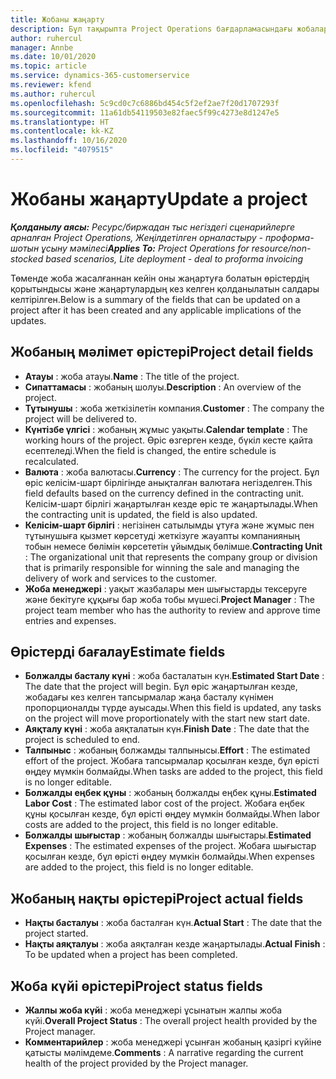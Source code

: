 ```yaml
---
title: Жобаны жаңарту
description: Бұл тақырыпта Project Operations бағдарламасындағы жобаларды жаңарту туралы ақпарат берілген.
author: ruhercul
manager: Annbe
ms.date: 10/01/2020
ms.topic: article
ms.service: dynamics-365-customerservice
ms.reviewer: kfend
ms.author: ruhercul
ms.openlocfilehash: 5c9cd0c7c6886bd454c5f2ef2ae7f20d1707293f
ms.sourcegitcommit: 11a61db54119503e82faec5f99c4273e8d1247e5
ms.translationtype: HT
ms.contentlocale: kk-KZ
ms.lasthandoff: 10/16/2020
ms.locfileid: "4079515"
---
```

# <a name="update-a-project"></a><span data-ttu-id="211a3-103">Жобаны жаңарту</span><span class="sxs-lookup"><span data-stu-id="211a3-103">Update a project</span></span>

<span data-ttu-id="211a3-104">_**Қолданылу аясы:** Ресурс/биржадан тыс негіздегі сценарийлерге арналған Project Operations, Жеңілдетілген орналастыру - проформа-шотын ұсыну мәмілесі_</span><span class="sxs-lookup"><span data-stu-id="211a3-104">_**Applies To:** Project Operations for resource/non-stocked based scenarios, Lite deployment - deal to proforma invoicing_</span></span>

<span data-ttu-id="211a3-105">Төменде жоба жасалғаннан кейін оны жаңартуға болатын өрістердің қорытындысы және жаңартулардың кез келген қолданылатын салдары келтірілген.</span><span class="sxs-lookup"><span data-stu-id="211a3-105">Below is a summary of the fields that can be updated on a project after it has been created and any applicable implications of the updates.</span></span>

## <a name="project-detail-fields"></a><span data-ttu-id="211a3-106">Жобаның мәлімет өрістері</span><span class="sxs-lookup"><span data-stu-id="211a3-106">Project detail fields</span></span>

- <span data-ttu-id="211a3-107">**Атауы** : жоба атауы.</span><span class="sxs-lookup"><span data-stu-id="211a3-107">**Name** : The title of the project.</span></span>
- <span data-ttu-id="211a3-108">**Сипаттамасы** : жобаның шолуы.</span><span class="sxs-lookup"><span data-stu-id="211a3-108">**Description** : An overview of the project.</span></span>
- <span data-ttu-id="211a3-109">**Тұтынушы** : жоба жеткізілетін компания.</span><span class="sxs-lookup"><span data-stu-id="211a3-109">**Customer** : The company the project will be delivered to.</span></span>
- <span data-ttu-id="211a3-110">**Күнтізбе үлгісі** : жобаның жұмыс уақыты.</span><span class="sxs-lookup"><span data-stu-id="211a3-110">**Calendar template** : The working hours of the project.</span></span> <span data-ttu-id="211a3-111">Өріс өзгерген кезде, бүкіл кесте қайта есептеледі.</span><span class="sxs-lookup"><span data-stu-id="211a3-111">When the field is changed, the entire schedule is recalculated.</span></span>
- <span data-ttu-id="211a3-112">**Валюта** : жоба валютасы.</span><span class="sxs-lookup"><span data-stu-id="211a3-112">**Currency** : The currency for the project.</span></span> <span data-ttu-id="211a3-113">Бұл өріс келісім-шарт бірлігінде анықталған валютаға негізделген.</span><span class="sxs-lookup"><span data-stu-id="211a3-113">This field defaults based on the currency defined in the contracting unit.</span></span> <span data-ttu-id="211a3-114">Келісім-шарт бірлігі жаңартылған кезде өріс те жаңартылады.</span><span class="sxs-lookup"><span data-stu-id="211a3-114">When the contracting unit is updated, the field is also updated.</span></span>
- <span data-ttu-id="211a3-115">**Келісім-шарт бірлігі** : негізінен сатылымды ұтуға және жұмыс пен тұтынушыға қызмет көрсетуді жеткізуге жауапты компанияның тобын немесе бөлімін көрсететін ұйымдық бөлімше.</span><span class="sxs-lookup"><span data-stu-id="211a3-115">**Contracting Unit** : The organizational unit that represents the company group or division that is primarily responsible for winning the sale and managing the delivery of work and services to the customer.</span></span> 
- <span data-ttu-id="211a3-116">**Жоба менеджері** : уақыт жазбалары мен шығыстарды тексеруге және бекітуге құқығы бар жоба тобы мүшесі.</span><span class="sxs-lookup"><span data-stu-id="211a3-116">**Project Manager** : The project team member who has the authority to review and approve time entries and expenses.</span></span>

## <a name="estimate-fields"></a><span data-ttu-id="211a3-117">Өрістерді бағалау</span><span class="sxs-lookup"><span data-stu-id="211a3-117">Estimate fields</span></span>

- <span data-ttu-id="211a3-118">**Болжалды басталу күні** : жоба басталатын күн.</span><span class="sxs-lookup"><span data-stu-id="211a3-118">**Estimated Start Date** : The date that the project will begin.</span></span> <span data-ttu-id="211a3-119">Бұл өріс жаңартылған кезде, жобадағы кез келген тапсырмалар жаңа басталу күнімен пропорционалды түрде ауысады.</span><span class="sxs-lookup"><span data-stu-id="211a3-119">When this field is updated, any tasks on the project will move proportionately with the start new start date.</span></span>
- <span data-ttu-id="211a3-120">**Аяқталу күні** : жоба аяқталатын күн.</span><span class="sxs-lookup"><span data-stu-id="211a3-120">**Finish Date** : The date that the project is scheduled to end.</span></span>
- <span data-ttu-id="211a3-121">**Талпыныс** : жобаның болжамды талпынысы.</span><span class="sxs-lookup"><span data-stu-id="211a3-121">**Effort** : The estimated effort of the project.</span></span> <span data-ttu-id="211a3-122">Жобаға тапсырмалар қосылған кезде, бұл өрісті өңдеу мүмкін болмайды.</span><span class="sxs-lookup"><span data-stu-id="211a3-122">When tasks are added to the project, this field is no longer editable.</span></span>
- <span data-ttu-id="211a3-123">**Болжалды еңбек құны** : жобаның болжалды еңбек құны.</span><span class="sxs-lookup"><span data-stu-id="211a3-123">**Estimated Labor Cost** : The estimated labor cost of the project.</span></span> <span data-ttu-id="211a3-124">Жобаға еңбек құны қосылған кезде, бұл өрісті өңдеу мүмкін болмайды.</span><span class="sxs-lookup"><span data-stu-id="211a3-124">When labor costs are added to the project, this field is no longer editable.</span></span>
- <span data-ttu-id="211a3-125">**Болжалды шығыстар** : жобаның болжалды шығыстары.</span><span class="sxs-lookup"><span data-stu-id="211a3-125">**Estimated Expenses** : The estimated expenses of the project.</span></span> <span data-ttu-id="211a3-126">Жобаға шығыстар қосылған кезде, бұл өрісті өңдеу мүмкін болмайды.</span><span class="sxs-lookup"><span data-stu-id="211a3-126">When expenses are added to the project, this field is no longer editable.</span></span>

## <a name="project-actual-fields"></a><span data-ttu-id="211a3-127">Жобаның нақты өрістері</span><span class="sxs-lookup"><span data-stu-id="211a3-127">Project actual fields</span></span>
- <span data-ttu-id="211a3-128">**Нақты басталуы** : жоба басталған күн.</span><span class="sxs-lookup"><span data-stu-id="211a3-128">**Actual Start** : The date that the project started.</span></span>
- <span data-ttu-id="211a3-129">**Нақты аяқталуы** : жоба аяқталған кезде жаңартылады.</span><span class="sxs-lookup"><span data-stu-id="211a3-129">**Actual Finish** : To be updated when a project has been completed.</span></span>

## <a name="project-status-fields"></a><span data-ttu-id="211a3-130">Жоба күйі өрістері</span><span class="sxs-lookup"><span data-stu-id="211a3-130">Project status fields</span></span>

- <span data-ttu-id="211a3-131">**Жалпы жоба күйі** : жоба менеджері ұсынатын жалпы жоба күйі.</span><span class="sxs-lookup"><span data-stu-id="211a3-131">**Overall Project Status** : The overall project health provided by the Project manager.</span></span>
- <span data-ttu-id="211a3-132">**Комментарийлер** : жоба менеджері ұсынған жобаның қазіргі күйіне қатысты мәлімдеме.</span><span class="sxs-lookup"><span data-stu-id="211a3-132">**Comments** : A narrative regarding the current health of the project provided by the Project manager.</span></span>

